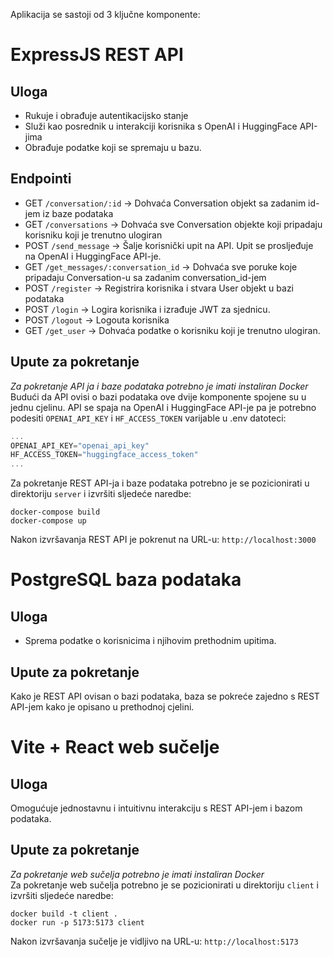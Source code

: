 Aplikacija se sastoji od 3 ključne komponente:
# ExpressJS REST API 
## Uloga
- Rukuje i obrađuje autentikacijsko stanje
- Služi kao posrednik u interakciji korisnika s OpenAI i HuggingFace API-jima
- Obrađuje podatke koji se spremaju u bazu.
## Endpointi
- GET `/conversation/:id` -> Dohvaća Conversation objekt sa zadanim id-jem iz baze podataka
- GET `/conversations` -> Dohvaća sve Conversation objekte koji pripadaju korisniku koji je trenutno ulogiran
- POST `/send_message` -> Šalje korisnički upit na API. Upit se prosljeđuje na OpenAI i HuggingFace API-je.
- GET `/get_messages/:conversation_id` -> Dohvaća sve poruke koje pripadaju Conversation-u sa zadanim conversation_id-jem
- POST `/register` -> Registrira korisnika i stvara User objekt u bazi podataka
- POST `/login` -> Logira korisnika i izrađuje JWT za sjednicu.
- POST `/logout` -> Logouta korisnika
- GET `/get_user` -> Dohvaća podatke o korisniku koji je trenutno ulogiran.
## Upute za pokretanje
*Za pokretanje API ja i baze podataka potrebno je imati instaliran Docker* <br />
Budući da API ovisi o bazi podataka ove dvije komponente spojene su u jednu cjelinu.
API se spaja na OpenAI i HuggingFace API-je pa je potrebno podesiti `OPENAI_API_KEY` i `HF_ACCESS_TOKEN` varijable u .env datoteci:
```js
...
OPENAI_API_KEY="openai_api_key"
HF_ACCESS_TOKEN="huggingface_access_token"
...
```
Za pokretanje REST API-ja i baze podataka potrebno je se pozicionirati u direktoriju `server` i izvršiti sljedeće naredbe:
```shell
docker-compose build
docker-compose up
```
Nakon izvršavanja REST API je pokrenut na URL-u: `http://localhost:3000`  
# PostgreSQL baza podataka 
## Uloga
- Sprema podatke o korisnicima i njihovim prethodnim upitima.
## Upute za pokretanje
Kako je REST API ovisan o bazi podataka, baza se pokreće zajedno s REST API-jem kako je opisano u prethodnoj cjelini.
# Vite + React web sučelje 
## Uloga
Omogućuje jednostavnu i intuitivnu interakciju s REST API-jem i bazom podataka.  
## Upute za pokretanje
*Za pokretanje web sučelja potrebno je imati instaliran Docker* <br />
Za pokretanje web sučelja potrebno je se pozicionirati u direktoriju `client` i izvršiti sljedeće naredbe:
```shell
docker build -t client .
docker run -p 5173:5173 client
```
Nakon izvršavanja sučelje je vidljivo na URL-u: `http://localhost:5173`



